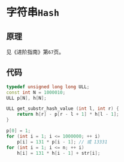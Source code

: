 # 字符串`Hash`

## 原理

见《进阶指南》第`67`页。

## 代码

```cpp
typedef unsigned long long ULL;
const int N = 1000010;
ULL p[N], h[N];

ULL get_substr_hash_value (int l, int r) {
    return h[r] - p[r - l + 1] * h[l - 1];
}

p[0] = 1;
for (int i = 1; i <= 1000000; ++ i)
    p[i] = 131 * p[i - 1]; // 或 13331
for (int i = 1; i <= n; ++ i)
    h[i] = 131 * h[i - 1] + str[i];
```

